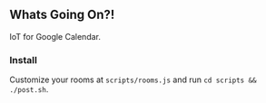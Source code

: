 ## Whats Going On?!

IoT for Google Calendar.

### Install

Customize your rooms at `scripts/rooms.js` and run `cd scripts && ./post.sh`.



